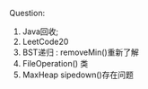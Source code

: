 Question:

1. Java回收;
2. LeetCode20 
3.  BST递归 : removeMin()重新了解
4.  FileOperation() 类
5.  MaxHeap sipedown()存在问题

